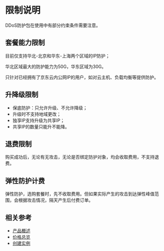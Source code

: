 # 限制说明

DDoS防护包在使用中有部分约束条件需要注意。

## 套餐能力限制
目前仅支持华北-北京和华东-上海两个区域的IP防护；

华北区域最大的防护能力为50G，华东区域为30G。

只针对已经拥有了京东云内公网IP的用户，如对云主机、负载均衡等提供防护。



## 升降级限制
- 保底防护：只允许升级、不允许降级；
- 升级时不支持地域更改；
- 独享IP支持升级为共享IP；
- 共享IP的数量只能升不能降。

## 退费限制
购买成功后，无论有无攻击，无论是否绑定防护对象，均会收取费用，不支持退费。

## 弹性防护计费
弹性防护，选购套餐时，先不收取费用。但如果实际产生的攻击到达弹性峰值范围，会根据攻击情况，隔天产生后付费订单。



## 相关参考

- [产品概述](../Product-Introduction/Overview.md)
- [价格总览](../Pricing/Price-Overview.md)
- [创建实例](../Getting-Started/Create-Instance.md)
